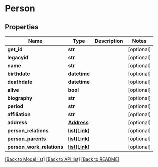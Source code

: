 # Person

## Properties
Name | Type | Description | Notes
------------ | ------------- | ------------- | -------------
**get_id** | **str** |  | [optional] 
**legacyid** | **str** |  | [optional] 
**name** | **str** |  | [optional] 
**birthdate** | **datetime** |  | [optional] 
**deathdate** | **datetime** |  | [optional] 
**alive** | **bool** |  | [optional] 
**biography** | **str** |  | [optional] 
**period** | **str** |  | [optional] 
**affiliation** | **str** |  | [optional] 
**address** | [**Address**](Address.md) |  | [optional] 
**person_relations** | [**list[Link]**](Link.md) |  | [optional] 
**person_parents** | [**list[Link]**](Link.md) |  | [optional] 
**person_work_relations** | [**list[Link]**](Link.md) |  | [optional] 

[[Back to Model list]](../README.md#documentation-for-models) [[Back to API list]](../README.md#documentation-for-api-endpoints) [[Back to README]](../README.md)

